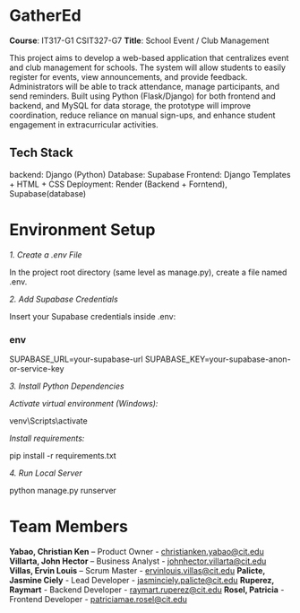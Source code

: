 # GatherEd
**Course**: IT317-G1 CSIT327-G7
**Title**: School Event / Club Management

This project aims to develop a web-based application that centralizes event and club
management for schools. The system will allow students to easily register for events,
view announcements, and provide feedback. Administrators will be able to track
attendance, manage participants, and send reminders. Built using Python
(Flask/Django) for both frontend and backend, and MySQL for data storage, the
prototype will improve coordination, reduce reliance on manual sign-ups, and enhance
student engagement in extracurricular activities.

## Tech Stack
backend: Django (Python)
Database: Supabase
Frontend: Django Templates + HTML + CSS
Deployment: Render (Backend + Forntend), Supabase(database)

# Environment Setup
*1. Create a .env File*

In the project root directory (same level as manage.py), create a file named .env.

*2. Add Supabase Credentials*

Insert your Supabase credentials inside .env:

### env
SUPABASE_URL=your-supabase-url
SUPABASE_KEY=your-supabase-anon-or-service-key

*3. Install Python Dependencies*

*Activate virtual environment (Windows):*

venv\Scripts\activate

*Install requirements:*

pip install -r requirements.txt

*4. Run Local Server*

python manage.py runserver
# Team Members
**Yabao, Christian Ken** – Product Owner - [christianken.yabao@cit.edu]()
**Villarta, John Hector** – Business Analyst  - [johnhector.villarta@cit.edu]()
**Villas, Ervin Louis** – Scrum Master - [ervinlouis.villas@cit.edu]()
**Palicte, Jasmine Ciely** - Lead Developer - [jasminciely.palicte@cit.edu]()
**Ruperez, Raymart** - Backend Developer - [raymart.ruperez@cit.edu]()
**Rosel, Patricia** - Frontend Developer - [patriciamae.rosel@cit.edu]()
